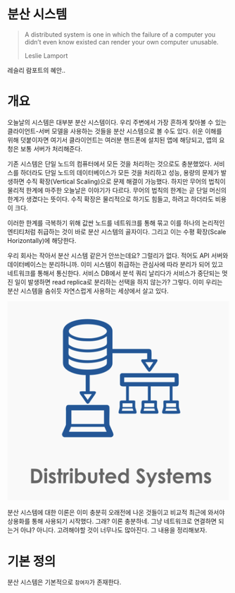 # 분산 시스템

> A distributed system is one in which the failure of a computer you didn’t even know existed can render your own computer unusable.  
> 
> Leslie Lamport

레슬리 람포트의 혜안..

# 개요

오늘날의 시스템은 대부분 분산 시스템이다. 우리 주변에서 가장 흔하게 찾아볼 수 있는 클라이언트-서버 모델을 사용하는 것들을 분산 시스템으로 볼 수도 있다. 쉬운 이해를 위해 덧붙이자면 여기서 클라이언트는 여러분 핸드폰에 설치된 앱에 해당되고, 앱의 요청은 보통 서버가 처리해준다.  

기존 시스템은 단일 노드의 컴퓨터에서 모든 것을 처리하는 것으로도 충분했었다. 서비스를 하더라도 단일 노드의 데이터베이스가 모든 것을 처리하고 성능, 용량의 문제가 발생하면 수직 확장(Vertical Scaling)으로 문제 해결이 가능했다. 하지만 무어의 법칙이 물리적 한계에 마주한 오늘날은 이야기가 다르다. 무어의 법칙의 한계는 곧 단일 머신의 한계가 생겼다는 뜻이다. 수직 확장은 물리적으로 하기도 힘들고, 하려고 하더라도 비용이 크다.  

이러한 한계를 극복하기 위해 값싼 노드를 네트워크를 통해 묶고 이를 하나의 논리적인 엔티티처럼 취급하는 것이 바로 분산 시스템의 골자이다. 그리고 이는 수평 확장(Scale Horizontally)에 해당한다.  

우리 회사는 작아서 분산 시스템 같은거 안쓰는데요? 그럴리가 없다. 적어도 API 서버와 데이터베이스는 분리하니까. 이미 시스템이 취급하는 관심사에 따라 분리가 되어 있고 네트워크를 통해서 통신한다. 서비스 DB에서 분석 쿼리 날리다가 서비스가 중단되는 멋진 일이 발생하면 read replica로 분리하는 선택을 하지 않는가? 그렇다. 이미 우리는 분산 시스템을 숨쉬듯 자연스럽게 사용하는 세상에서 살고 있다.  

![distributed-system.png](./assets/distributed-system.png)

분산 시스템에 대한 이론은 이미 충분히 오래전에 나온 것들이고 비교적 최근에 와서야 상용화를 통해 사용되기 시작했다. 그래? 이론 충분하네. 그냥 네트워크로 연결하면 되는거 아냐? 아니다. 고려해야할 것이 너무나도 많아진다. 그 내용을 정리해보자.  

# 기본 정의

분산 시스템은 기본적으로 `참여자`가 존재한다.